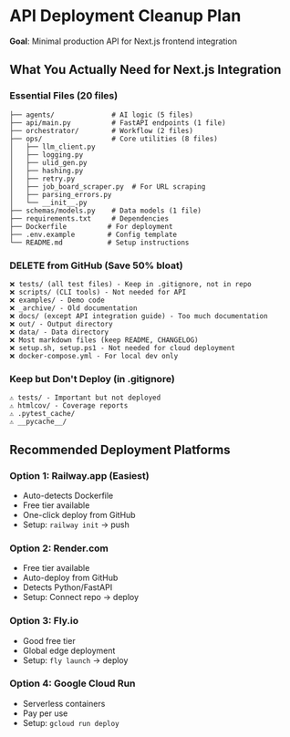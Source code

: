 # API Deployment Cleanup Plan
**Goal**: Minimal production API for Next.js frontend integration

## What You Actually Need for Next.js Integration

### Essential Files (20 files)
```
├── agents/              # AI logic (5 files)
├── api/main.py          # FastAPI endpoints (1 file)
├── orchestrator/        # Workflow (2 files)
├── ops/                 # Core utilities (8 files)
│   ├── llm_client.py
│   ├── logging.py
│   ├── ulid_gen.py
│   ├── hashing.py
│   ├── retry.py
│   ├── job_board_scraper.py  # For URL scraping
│   ├── parsing_errors.py
│   └── __init__.py
├── schemas/models.py    # Data models (1 file)
├── requirements.txt     # Dependencies
├── Dockerfile          # For deployment
├── .env.example        # Config template
└── README.md           # Setup instructions
```

### DELETE from GitHub (Save 50% bloat)
```
❌ tests/ (all test files) - Keep in .gitignore, not in repo
❌ scripts/ (CLI tools) - Not needed for API
❌ examples/ - Demo code
❌ _archive/ - Old documentation
❌ docs/ (except API integration guide) - Too much documentation
❌ out/ - Output directory
❌ data/ - Data directory
❌ Most markdown files (keep README, CHANGELOG)
❌ setup.sh, setup.ps1 - Not needed for cloud deployment
❌ docker-compose.yml - For local dev only
```

### Keep but Don't Deploy (in .gitignore)
```
⚠️ tests/ - Important but not deployed
⚠️ htmlcov/ - Coverage reports
⚠️ .pytest_cache/
⚠️ __pycache__/
```

## Recommended Deployment Platforms

### Option 1: Railway.app (Easiest)
- Auto-detects Dockerfile
- Free tier available
- One-click deploy from GitHub
- Setup: `railway init` → push

### Option 2: Render.com
- Free tier available  
- Auto-deploy from GitHub
- Detects Python/FastAPI
- Setup: Connect repo → deploy

### Option 3: Fly.io
- Good free tier
- Global edge deployment
- Setup: `fly launch` → deploy

### Option 4: Google Cloud Run
- Serverless containers
- Pay per use
- Setup: `gcloud run deploy`

